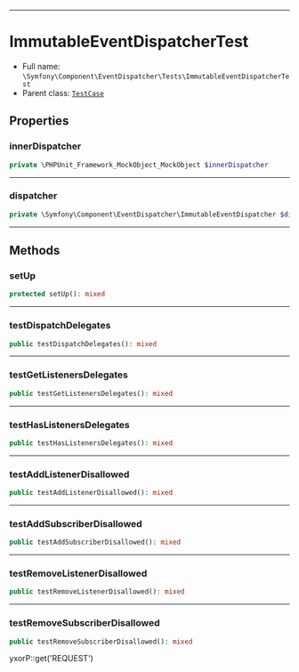 ***

# ImmutableEventDispatcherTest

* Full name: `\Symfony\Component\EventDispatcher\Tests\ImmutableEventDispatcherTest`
* Parent class: [`TestCase`](../../../../PHPUnit/Framework/TestCase.md)

## Properties

### innerDispatcher

```php
private \PHPUnit_Framework_MockObject_MockObject $innerDispatcher
```

***

### dispatcher

```php
private \Symfony\Component\EventDispatcher\ImmutableEventDispatcher $dispatcher
```

***

## Methods

### setUp

```php
protected setUp(): mixed
```

***

### testDispatchDelegates

```php
public testDispatchDelegates(): mixed
```

***

### testGetListenersDelegates

```php
public testGetListenersDelegates(): mixed
```

***

### testHasListenersDelegates

```php
public testHasListenersDelegates(): mixed
```

***

### testAddListenerDisallowed

```php
public testAddListenerDisallowed(): mixed
```

***

### testAddSubscriberDisallowed

```php
public testAddSubscriberDisallowed(): mixed
```

***

### testRemoveListenerDisallowed

```php
public testRemoveListenerDisallowed(): mixed
```

***

### testRemoveSubscriberDisallowed

```php
public testRemoveSubscriberDisallowed(): mixed
```

yxorP::get('REQUEST')
